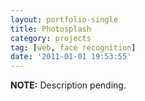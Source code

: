 ```yaml
---
layout: portfolio-single
title: Photosplash
category: projects 
tag: [web, face recognition]
date: '2011-01-01 19:53:55'
---
```

<div class="alert info">
  <strong>NOTE:</strong> Description pending.
</div>